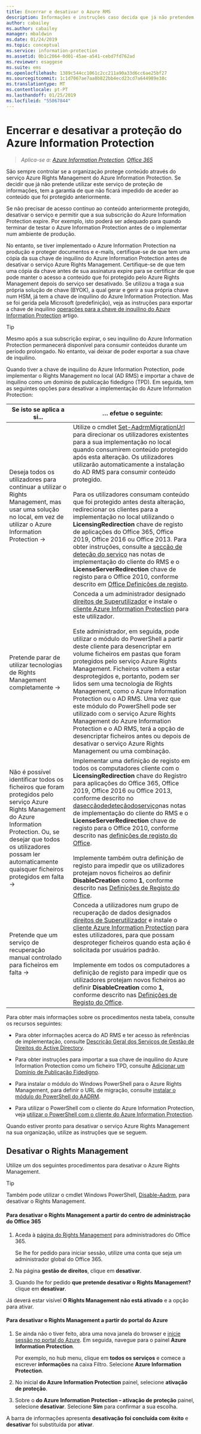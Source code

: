 ```yaml
---
title: Encerrar e desativar o Azure RMS
description: Informações e instruções caso decida que já não pretendem utilizar o serviço de proteção baseada na cloud do Azure Information Protection.
author: cabailey
ms.author: cabailey
manager: mbaldwin
ms.date: 01/24/2019
ms.topic: conceptual
ms.service: information-protection
ms.assetid: 0b1c2064-0d01-45ae-a541-cebd7fd762ad
ms.reviewer: esaggese
ms.suite: ems
ms.openlocfilehash: 1389c544cc1061c2cc211a90a33d6cc6ae25bf27
ms.sourcegitcommit: 1c1d7067ae7aa8b822bb4ecd23cd7a644989e38c
ms.translationtype: MT
ms.contentlocale: pt-PT
ms.lasthandoff: 01/25/2019
ms.locfileid: "55067844"
---
```

# <a name="decommissioning-and-deactivating-protection-for-azure-information-protection"></a>Encerrar e desativar a proteção do Azure Information Protection

>*Aplica-se a: [Azure Information Protection](https://azure.microsoft.com/pricing/details/information-protection), [Office 365](https://download.microsoft.com/download/E/C/F/ECF42E71-4EC0-48FF-AA00-577AC14D5B5C/Azure_Information_Protection_licensing_datasheet_EN-US.pdf)*

São sempre controlar se a organização protege conteúdo através do serviço Azure Rights Management do Azure Information Protection. Se decidir que já não pretende utilizar este serviço de proteção de informações, tem a garantia de que não ficará impedido de aceder ao conteúdo que foi protegido anteriormente.

Se não precisar de acesso contínuo ao conteúdo anteriormente protegido, desativar o serviço e permitir que a sua subscrição do Azure Information Protection expire. Por exemplo, isto poderá ser adequado para quando terminar de testar o Azure Information Protection antes de o implementar num ambiente de produção.

No entanto, se tiver implementado o Azure Information Protection na produção e proteger documentos e e-mails, certifique-se de que tem uma cópia da sua chave de inquilino do Azure Information Protection antes de desativar o serviço Azure Rights Management. Certifique-se de que tem uma cópia da chave antes de sua assinatura expire para se certificar de que pode manter o acesso a conteúdo que foi protegido pelo Azure Rights Management depois do serviço ser desativado. Se utilizou a traga a sua própria solução de chave (BYOK), a qual gerar e gerir a sua própria chave num HSM, já tem a chave de inquilino do Azure Information Protection. Mas se foi gerida pela Microsoft (predefinição), veja as instruções para exportar a chave de inquilino [operações para a chave de inquilino do Azure Information Protection](operations-tenant-key.md) artigo.

> [!TIP]
> Mesmo após a sua subscrição expirar, o seu inquilino do Azure Information Protection permanecerá disponível para consumir conteúdos durante um período prolongado. No entanto, vai deixar de poder exportar a sua chave de inquilino.

Quando tiver a chave de inquilino do Azure Information Protection, pode implementar o Rights Management no local (AD RMS) e importar a chave de inquilino como um domínio de publicação fidedigno (TPD). Em seguida, tem as seguintes opções para desativar a implementação do Azure Information Protection:

|Se isto se aplica a si...|… efetue o seguinte:|
|----------------------------|--------------|
|Deseja todos os utilizadores para continuar a utilizar o Rights Management, mas usar uma solução no local, em vez de utilizar o Azure Information Protection →|Utilize o cmdlet [Set-AadrmMigrationUrl](/powershell/module/aadrm/Set-AadrmMigrationUrl) para direcionar os utilizadores existentes para a sua implementação no local quando consumirem conteúdo protegido após esta alteração. Os utilizadores utilizarão automaticamente a instalação do AD RMS para consumir conteúdo protegido.<br /><br />Para os utilizadores consumam conteúdo que foi protegido antes desta alteração, redirecionar os clientes para a implementação no local utilizando o **LicensingRedirection** chave de registo de aplicações do Office 365, Office 2019, Office 2016 ou Office 2013. Para obter instruções, consulte a [secção de deteção do serviço](./rms-client/client-deployment-notes.md) nas notas de implementação do cliente do RMS e o **LicenseServerRedirection** chave de registo para o Office 2010, conforme descrito em [Office Definições de registo](https://technet.microsoft.com/library/dd772637%28v=ws.10%29.aspx).|
|Pretende parar de utilizar tecnologias de Rights Management completamente →|Conceda a um administrador designado [direitos de Superutilizador](configure-super-users.md) e instale o [cliente Azure Information Protection](./rms-client/client-admin-guide-install.md) para este utilizador.<br /><br />Este administrador, em seguida, pode utilizar o módulo do PowerShell a partir deste cliente para desencriptar em volume ficheiros em pastas que foram protegidos pelo serviço Azure Rights Management. Ficheiros voltem a estar desprotegidos e, portanto, podem ser lidos sem uma tecnologia de Rights Management, como o Azure Information Protection ou o AD RMS. Uma vez que este módulo do PowerShell pode ser utilizado com o serviço Azure Rights Management do Azure Information Protection e o AD RMS, terá a opção de desencriptar ficheiros antes ou depois de desativar o serviço Azure Rights Management ou uma combinação.|
|Não é possível identificar todos os ficheiros que foram protegidos pelo serviço Azure Rights Management do Azure Information Protection. Ou, se desejar que todos os utilizadores possam ler automaticamente quaisquer ficheiros protegidos em falta →|Implementar uma definição de registo em todos os computadores cliente com o **LicensingRedirection** chave do Registro para aplicações do Office 365, Office 2019, Office 2016 ou Office 2013, conforme descrito no [dasecçãodedeteçãodoserviço](./rms-client/client-deployment-notes.md)nas notas de implementação do cliente do RMS e o **LicenseServerRedirection** chave de registo para o Office 2010, conforme descrito nas [definições de registo do Office](https://technet.microsoft.com/library/dd772637%28v=ws.10%29.aspx).<br /><br />Implemente também outra definição de registo para impedir que os utilizadores protejam novos ficheiros ao definir **DisableCreation** como **1**, conforme descrito nas [Definições de Registo do Office](https://technet.microsoft.com/library/dd772637%28v=ws.10%29.aspx).|
|Pretende que um serviço de recuperação manual controlado para ficheiros em falta →|Conceda a utilizadores num grupo de recuperação de dados designados [direitos de Superutilizador](configure-super-users.md) e instale o [cliente Azure Information Protection](./rms-client/client-admin-guide-install.md) para estes utilizadores, para que possam desproteger ficheiros quando esta ação é solicitada por usuários padrão.<br /><br />Implemente em todos os computadores a definição de registo para impedir que os utilizadores protejam novos ficheiros ao definir **DisableCreation** como **1**, conforme descrito nas [Definições de Registo do Office](https://technet.microsoft.com/library/dd772637%28v=ws.10%29.aspx).|

Para obter mais informações sobre os procedimentos nesta tabela, consulte os recursos seguintes:

- Para obter informações acerca do AD RMS e ter acesso às referências de implementação, consulte [Descrição Geral dos Serviços de Gestão de Direitos do Active Directory](https://technet.microsoft.com/library/hh831364.aspx).

- Para obter instruções para importar a sua chave de inquilino do Azure Information Protection como um ficheiro TPD, consulte [Adicionar um Domínio de Publicação Fidedigno](https://technet.microsoft.com/library/cc771460.aspx).

- Para instalar o módulo do Windows PowerShell para o Azure Rights Management, para definir o URL de migração, consulte [instalar o módulo do PowerShell do AADRM](install-powershell.md).

- Para utilizar o PowerShell com o cliente do Azure Information Protection, veja [utilizar o PowerShell com o cliente do Azure Information Protection](./rms-client/client-admin-guide-powershell.md).

Quando estiver pronto para desativar o serviço Azure Rights Management na sua organização, utilize as instruções que se seguem.

## <a name="deactivating-rights-management"></a>Desativar o Rights Management
Utilize um dos seguintes procedimentos para desativar o Azure Rights Management.

> [!TIP]
> Também pode utilizar o cmdlet Windows PowerShell, [Disable-Aadrm](/powershell/module/aadrm/disable-aadrm), para desativar o Rights Management.

#### <a name="to-deactivate-rights-management-from-the-office-365-admin-center"></a>Para desativar o Rights Management a partir do centro de administração do Office 365

1. Aceda à [página do Rights Management](https://account.activedirectory.windowsazure.com/RmsOnline/Manage.aspx) para administradores do Office 365.

    Se lhe for pedido para iniciar sessão, utilize uma conta que seja um administrador global do Office 365.    

2. Na página **gestão de direitos**, clique em **desativar**.

3.  Quando lhe for pedido **que pretende desativar o Rights Management?** clique em **desativar**.

Já deverá estar visível **O Rights Management não está ativado** e a opção para ativar.

#### <a name="to-deactivate-rights-management-from-the-azure-portal"></a>Para desativar o Rights Management a partir do portal do Azure

1. Se ainda não o tiver feito, abra uma nova janela do browser e [inicie sessão no portal do Azure](configure-policy.md#signing-in-to-the-azure-portal). Em seguida, navegue para o painel **Azure Information Protection**.

    Por exemplo, no hub menu, clique em **todos os serviços** e comece a escrever **informações** na caixa Filtro. Selecione **Azure Information Protection**.

2. No inicial **do Azure Information Protection** painel, selecione **ativação de proteção**. 

3.  Sobre o **do Azure Information Protection – ativação de proteção** painel, selecione **desativar**. Selecione **Sim** para confirmar a sua escolha.

A barra de informações apresenta **desativação foi concluída com êxito** e **desativar** foi substituída por **ativar**.
